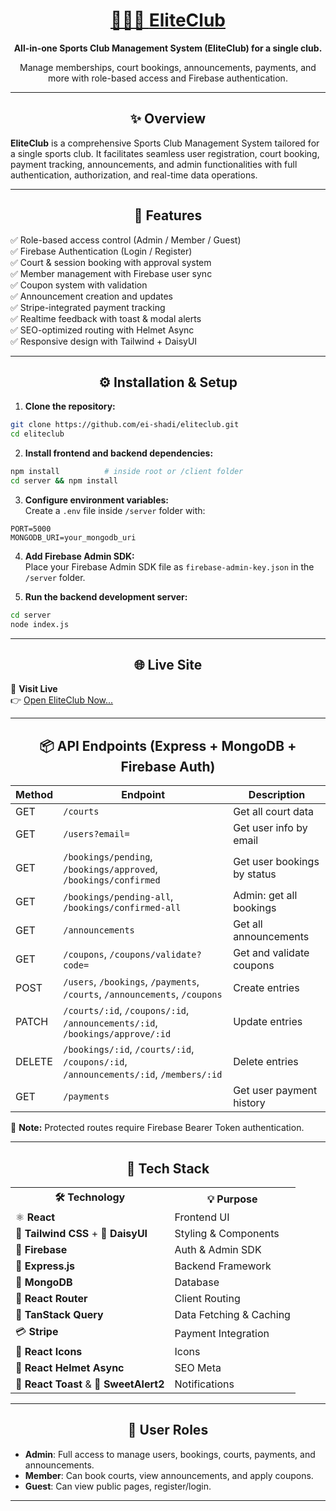 
<div align="center">
  <h1>
    <a href="https://eliteclub-sports.netlify.app/" target="_blank" rel="noopener noreferrer">
      🏃‍♂️‍➡️ <strong>EliteClub</strong>
    </a>
  </h1>
  <p><strong>All-in-one Sports Club Management System (EliteClub) for a single club.</strong></p>
  <p>Manage memberships, court bookings, announcements, payments, and more with role-based access and Firebase authentication.</p>
</div>

---

<h2 align="center">✨ Overview</h2>

**EliteClub** is a comprehensive Sports Club Management System tailored for a single sports club. It facilitates seamless user registration, court booking, payment tracking, announcements, and admin functionalities with full authentication, authorization, and real-time data operations.

---

<h2 align="center">🚀 Features</h2>

✅ Role-based access control (Admin / Member / Guest)  
✅ Firebase Authentication (Login / Register)  
✅ Court & session booking with approval system  
✅ Member management with Firebase user sync  
✅ Coupon system with validation  
✅ Announcement creation and updates  
✅ Stripe-integrated payment tracking  
✅ Realtime feedback with toast & modal alerts  
✅ SEO-optimized routing with Helmet Async  
✅ Responsive design with Tailwind + DaisyUI  

---

<h2 align="center">⚙️ Installation & Setup</h2>

1. **Clone the repository:**
```bash
git clone https://github.com/ei-shadi/eliteclub.git
cd eliteclub
```

2. **Install frontend and backend dependencies:**
```bash
npm install          # inside root or /client folder
cd server && npm install
```

3. **Configure environment variables:**  
Create a `.env` file inside `/server` folder with:
```
PORT=5000
MONGODB_URI=your_mongodb_uri
```

4. **Add Firebase Admin SDK:**  
Place your Firebase Admin SDK file as `firebase-admin-key.json` in the `/server` folder.

5. **Run the backend development server:**
```bash
cd server
node index.js
```

---

<h2 align="center">🌐 Live Site</h2>

🎯 **Visit Live**  
👉 <a href="https://eliteclub-sports.netlify.app/" target="_blank" rel="noopener noreferrer">Open EliteClub Now...</a>

---

<h2 align="center">📦 API Endpoints (Express + MongoDB + Firebase Auth)</h2>

| Method | Endpoint | Description |
|--------|----------|-------------|
| GET | `/courts` | Get all court data |
| GET | `/users?email=` | Get user info by email |
| GET | `/bookings/pending`, `/bookings/approved`, `/bookings/confirmed` | Get user bookings by status |
| GET | `/bookings/pending-all`, `/bookings/confirmed-all` | Admin: get all bookings |
| GET | `/announcements` | Get all announcements |
| GET | `/coupons`, `/coupons/validate?code=` | Get and validate coupons |
| POST | `/users`, `/bookings`, `/payments`, `/courts`, `/announcements`, `/coupons` | Create entries |
| PATCH | `/courts/:id`, `/coupons/:id`, `/announcements/:id`, `/bookings/approve/:id` | Update entries |
| DELETE | `/bookings/:id`, `/courts/:id`, `/coupons/:id`, `/announcements/:id`, `/members/:id` | Delete entries |
| GET | `/payments` | Get user payment history |

🔐 **Note:** Protected routes require Firebase Bearer Token authentication.

---
<h2 align="center">🤖 Tech Stack</h2>

<table align="center">
  <tr>
    <th>🛠️ Technology</th>
    <th>💡 Purpose</th>
  </tr>
  <tr>
    <td>⚛ <strong>React</strong></td>
    <td>Frontend UI</td>
  </tr>
  <tr>
    <td>🎨 <strong>Tailwind CSS</strong> + 🌼 <strong>DaisyUI</strong></td>
    <td>Styling & Components</td>
  </tr>
  <tr>
    <td>🔐 <strong>Firebase</strong></td>
    <td>Auth & Admin SDK</td>
  </tr>
  <tr>
    <td>🚂 <strong>Express.js</strong></td>
    <td>Backend Framework</td>
  </tr>
  <tr>
    <td>🍃 <strong>MongoDB</strong></td>
    <td>Database</td>
  </tr>
  <tr>
    <td>🧭 <strong>React Router</strong></td>
    <td>Client Routing</td>
  </tr>
  <tr>
    <td>🧰 <strong>TanStack Query</strong></td>
    <td>Data Fetching & Caching</td>
  </tr>
  <tr>
    <td>💳 <strong>Stripe</strong></td>
    <td>Payment Integration</td>
  </tr>
  <tr>
    <td>🎯 <strong>React Icons</strong></td>
    <td>Icons</td>
  </tr>
  <tr>
    <td>🧠 <strong>React Helmet Async</strong></td>
    <td>SEO Meta</td>
  </tr>
  <tr>
    <td>🔔 <strong>React Toast</strong> & 💬 <strong>SweetAlert2</strong></td>
    <td>Notifications</td>
  </tr>
</table>

---

<h2 align="center">👥 User Roles</h2>

- **Admin**: Full access to manage users, bookings, courts, payments, and announcements.  
- **Member**: Can book courts, view announcements, and apply coupons.  
- **Guest**: Can view public pages, register/login.

---
